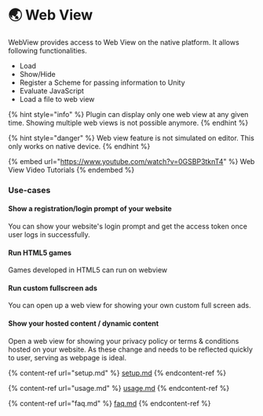 # 🌏 Web View

WebView provides access to Web View on the native platform. It allows following functionalities.

* Load
* Show/Hide
* Register a Scheme for passing information to Unity
* Evaluate JavaScript
* Load a file to web view

{% hint style="info" %}
Plugin can display only one web view at any given time. Showing multiple web views is not possible anymore.
{% endhint %}

{% hint style="danger" %}
Web view feature is not simulated on editor. This only works on native device.
{% endhint %}

{% embed url="https://www.youtube.com/watch?v=0GSBP3tknT4" %}
Web View Video Tutorials
{% endembed %}

### Use-cases

#### Show a registration/login prompt of your website

You can show your website's login prompt and get the access token once user logs in successfully.

#### Run HTML5 games

Games developed in HTML5 can run on webview

#### Run custom fullscreen ads

You can open up a web view for showing your own custom full screen ads.

#### Show your hosted content / dynamic content

Open a web view for showing your privacy policy or terms & conditions hosted on your website. As these change and needs to be reflected quickly to user, serving as webpage is ideal.



{% content-ref url="setup.md" %}
[setup.md](setup.md)
{% endcontent-ref %}

{% content-ref url="usage.md" %}
[usage.md](usage.md)
{% endcontent-ref %}

{% content-ref url="faq.md" %}
[faq.md](faq.md)
{% endcontent-ref %}

